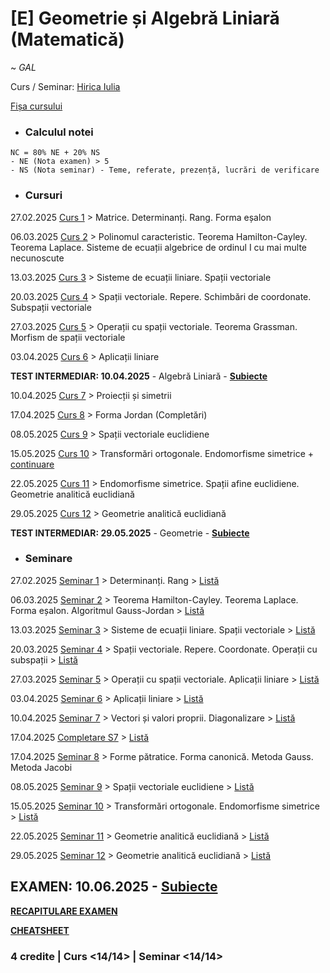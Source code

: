 # [E] Geometrie și Algebră Liniară (Matematică)

~ *GAL*

Curs / Seminar: [Hirica Iulia](ihirica@fmi.unibuc.ro)

[Fișa cursului](Fisa%20cursului%20-%20GAL.pdf)

* ### Calculul notei

```     
NC = 80% NE + 20% NS
- NE (Nota examen) > 5
- NS (Nota seminar) - Teme, referate, prezență, lucrări de verificare
```

* ### Cursuri

27.02.2025 [Curs 1](./Cursuri/01.%20Matrice.%20Determinanti.%20Rang.%20Forma%20esalon%20-%2027.02.2025.pdf) > Matrice. Determinanți. Rang. Forma eșalon

06.03.2025 [Curs 2](./Cursuri/02.%20Polinomul%20caracteristic.%20Teoreme.%20Sisteme%20de%20ecuatii%20-%2006.03.2025.pdf) > Polinomul caracteristic. Teorema Hamilton-Cayley. Teorema Laplace. Sisteme de ecuații algebrice de ordinul I cu mai multe necunoscute

13.03.2025 [Curs 3](./Cursuri/03.%20Sisteme%20de%20ecuatii%20liniare%20-%2013.03.2025.pdf) > Sisteme de ecuații liniare. Spații vectoriale

20.03.2025 [Curs 4](./Cursuri/04.%20Spatii%20vectoriale.%20Repere.%20Schimbari%20de%20coordonate.%20Subspatii%20vectoriale%20-%2020.03.2025.pdf) > Spații vectoriale. Repere. Schimbări de coordonate. Subspații vectoriale

27.03.2025 [Curs 5](./Cursuri/05.%20Operatii%20cu%20spatii%20vectoriale.%20Teorema%20Grassman.%20Morfism%20de%20spatii%20vectoriale%20-%2027.03.2025.pdf) > Operații cu spații vectoriale. Teorema Grassman. Morfism de spații vectoriale

03.04.2025 [Curs 6](./Cursuri/06.%20Aplicații%20liniare%20-%2003.04.2025.pdf) > Aplicații liniare

**TEST INTERMEDIAR: 10.04.2025** - Algebră Liniară - **[Subiecte](./Examen/Test%20parțial%20-%20S7.pdf)**

10.04.2025 [Curs 7](./Cursuri/07.%20Proiecții%20și%20simetrii%20-%2010.04.2025.pdf) > Proiecții și simetrii

17.04.2025 [Curs 8](./Cursuri/08.%20Forma%20Jordan%20-%2017.04.2025.pdf) > Forma Jordan (Completări)

08.05.2025 [Curs 9](./Cursuri/09.%20Spații%20vectoriale%20euclidiene%20-%2008.05.2025.pdf) > Spații vectoriale euclidiene

15.05.2025 [Curs 10](./Cursuri/10.%20Transformări%20ortogonale.%20Endomorfisme%20simetrice%20-%2015.05.2025.pdf) > Transformări ortogonale. Endomorfisme simetrice + [continuare](./Cursuri/10.%20Endomorfisme%20simetrice%20-%20Continuare%20-%2015.05.2025.pdf)

22.05.2025 [Curs 11](./Cursuri/11.%20Endomorfisme%20simetrice.%20Spații%20afine%20euclidiene.%20Geometrie%20analitică%20euclidiană%20-%2022.05.2025.pdf) > Endomorfisme simetrice. Spații afine euclidiene. Geometrie analitică euclidiană

29.05.2025 [Curs 12](./Cursuri/12.%20Geometrie%20analitică%20euclidiană%20-%2029.05.2025.pdf) > Geometrie analitică euclidiană

**TEST INTERMEDIAR: 29.05.2025** - Geometrie - **[Subiecte](./Examen/Test%20parțial%20-%20S13.pdf)**

* ### Seminare

27.02.2025 [Seminar 1](./Seminare/01.%20Determinanti.%20Rang%20-%2027.02.2025.pdf) > Determinanți. Rang > [Listă](./Seminare/L.%20Seminarul%201.pdf)

06.03.2025 [Seminar 2](./Seminare/02.%20Teoreme.%20Forma%20esalon%20-%2006.03.2025.pdf) > Teorema Hamilton-Cayley. Teorema Laplace. Forma eșalon. Algoritmul Gauss-Jordan > [Listă](./Seminare/L.%20Seminarul%202.pdf)

13.03.2025 [Seminar 3](./Seminare/03.%20Sisteme%20de%20ecuatii%20liniare.%20Spatii%20vectoriale%20-%2013.03.2025.pdf) > Sisteme de ecuații liniare. Spații vectoriale > [Listă](./Seminare/L.%20Seminarul%203.pdf)

20.03.2025 [Seminar 4](./Seminare/04.%20Spatii%20vectoriale.%20Repere.%20Coordonate.%20Operatii%20cu%20subspatii%20-%2020.03.2025.pdf) > Spații vectoriale. Repere. Coordonate. Operații cu subspații > [Listă](./Seminare/L.%20Seminarul%204.pdf)

27.03.2025 [Seminar 5](./Seminare/05.%20Operatii%20cu%20subspatii%20vectoriale.%20Aplicatii%20liniare%20-%2027.03.2025.pdf) > Operații cu spații vectoriale. Aplicații liniare > [Listă](./Seminare/L.%20Seminarul%205.pdf)

03.04.2025 [Seminar 6](./Seminare/06.%20Aplicații%20liniare%20-%2003.04.2025.pdf) > Aplicații liniare > [Listă](./Seminare/L.%20Seminarul%206.pdf)

10.04.2025 [Seminar 7](./Seminare/07.%20Vectori%20și%20valori%20proprii.%20Diagonalizare%20-%2010.04.2025.pdf) > Vectori și valori proprii. Diagonalizare > [Listă](./Seminare/L.%20Seminarul%207.pdf)

17.04.2025 [Completare S7](./Seminare/08.%20Completare.pdf) > [Listă](./Seminare/L.%20Seminarul%208.pdf)

17.04.2025 [Seminar 8](./Seminare%2F08.%20Forme%20patratice.%20Forma%20canonica.%20Metoda%20Gauss.%20Metoda%20Jacobi.pdf) > Forme pătratice. Forma canonică. Metoda Gauss. Metoda Jacobi

08.05.2025 [Seminar 9](./Seminare/09.%20Spații%20vectoriale%20euclidiene%20-%2008.05.2025.pdf) > Spații vectoriale euclidiene > [Listă](./Seminare/L.%20Seminarul%209.pdf)

15.05.2025 [Seminar 10](./Seminare/10.%20Transformări%20ortogonale.%20Endomorfisme%20simetrice%20-%2015.05.2025.pdf) > Transformări ortogonale. Endomorfisme simetrice > [Listă](./Seminare/L.%20Seminarul%2010.pdf)

22.05.2025 [Seminar 11](./Seminare/11.%20Geometrie%20analitică%20euclidiană%20-%2022.05.2025.pdf) > Geometrie analitică euclidiană > [Listă](./Seminare/L.%20Seminarul%2011.pdf)

29.05.2025 [Seminar 12](./Seminare/12.%20Geometrie%20analitică%20euclidiană%20-%2029.05.2025.pdf) > Geometrie analitică euclidiană > [Listă](./Seminare/L.%20Seminarul%2012.pdf)

## **EXAMEN: 10.06.2025 - [Subiecte](./Examen/Examen%202025.jpg)**

**[RECAPITULARE EXAMEN](./Examen/Recapitulare%20Examen.pdf)**

**[CHEATSHEET](./Examen/Cheatsheet.pdf)**


### **4 credite | Curs <14/14> | Seminar <14/14>**
